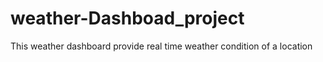 # weather-Dashboad_project
This weather dashboard provide real time weather condition of a location
